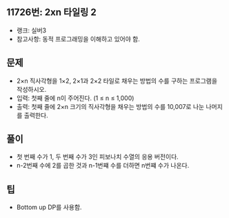 <h2>11726번: 2xn 타일링 2</h2>
<ul>
  <li>랭크: 실버3</li>
  <li>참고사항: 동적 프로그래밍을 이해하고 있어야 함.</li>
</ul>
<h2>문제</h2>
<ul>
  <li>2×n 직사각형을 1×2, 2×1과 2×2 타일로 채우는 방법의 수를 구하는 프로그램을 작성하시오.</li>
  <li>입력: 첫째 줄에 n이 주어진다. (1 ≤ n ≤ 1,000)</li>
  <li>출력: 첫째 줄에 2×n 크기의 직사각형을 채우는 방법의 수를 10,007로 나눈 나머지를 출력한다.</li>
</ul>
<h2>풀이</h2>
<ul>
  <li>첫 번째 수가 1, 두 번째 수가 3인 피보나치 수열의 응용 버전이다.</li>
  <li>n-2번째 수에 2를 곱한 것과 n-1번쨰 수를 더하면 n번쨰 수가 나온다.</li>
</ul>
<h2>팁</h2>
<ul>
  <li>Bottom up DP를 사용함.</li>
</ul>
